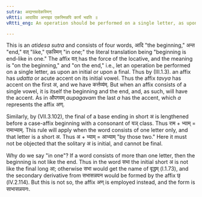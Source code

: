 ```yaml
---
sutra: अद्यन्तवदेकस्मिन्
vRtti: आदाविव अन्तइव एकस्मिन्नपि कार्यं भवति ॥
vRtti_eng: An operation should be performed on a single letter, as upon an initial or upon a final.

---
```

This is an _atidesa_ _sutra_ and consists of four words, आदि "the beginning,"  अन्त "end," वत् "like," एकस्मिन् "in one;" the literal translation being "beginning is end-like in one." The affix वत् has the force of the locative, and the meaning is "on the beginning," and "on the end," i.e., let an operation be performed on a single letter, as upon an initial or upon a final. Thus by (III.1.3). an affix has _udatta_ or acute accent on its initial vowel. Thus the affix _tavya_ has accent on the first अ, and we have कर्त्तव्य॑म्. But when an affix consists of a single vowel, it is itself the beginning and the end, and, as such, will have the accent. As in औपगवम् _aupagavam_ the last _a_ has the accent, which _a_ represents the affix अण्.

Similarly, by (VII.3.102), the final of a base ending in short अ is lengthened before a case-affix beginning with a consonant of यञ् class. Thus राम + भ्याम् = रामाभ्याम्. This rule will apply when the word consists of one letter only, and that letter is a short अ. Thus अ + भ्याम् = आभ्याम् "by those two." Here it must not be objected that the solitary अ is initial, and cannot be final.

Why do we say "in one"? If a word consists of more than one letter, then the beginning is not like the end. Thus in the word सभा the initial short अ is not like the final long आ; otherwise सभा would get the name of वृद्धम् (I.1.73), and the secondary derivative from सभासन्नयन would be formed by the affix छ् (IV.2.114). But this is not so, the affix अण् is employed instead, and the form is साभासन्नयनः.